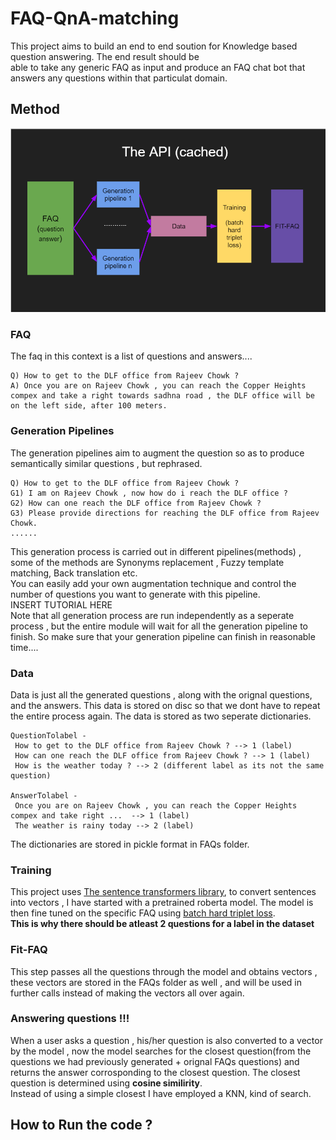 # FAQ-QnA-matching

This project aims to build an end to end soution for Knowledge based question answering. The end result should be  
able to take any generic FAQ as input and produce an FAQ chat bot that answers any questions within that particulat domain.

## Method
 ![Model overview](./Images/model_overview.PNG)  
 
 ### FAQ
 The faq in this context is a list of questions and answers....  
 ```
 Q) How to get to the DLF office from Rajeev Chowk ?  
 A) Once you are on Rajeev Chowk , you can reach the Copper Heights compex and take a right towards sadhna road , the DLF office will be on the left side, after 100 meters.
 ```
 
 ### Generation Pipelines
 The generation pipelines aim to augment the question so as to produce semantically similar questions , but rephrased.
 ```
 Q) How to get to the DLF office from Rajeev Chowk ?
 G1) I am on Rajeev Chowk , now how do i reach the DLF office ?
 G2) How can one reach the DLF office from Rajeev Chowk ?
 G3) Please provide directions for reaching the DLF office from Rajeev Chowk.
 ......
 ```
 
 This generation process is carried out in different pipelines(methods) , some of the methods are Synonyms replacement , Fuzzy template matching, Back translation etc.  
 You can easily add your own augmentation technique and control the number of questions you want to generate with this pipeline.  
 INSERT TUTORIAL HERE  
 Note that all generation process are run independently as a seperate process , but the entire module will wait for all the generation pipeline to finish.
 So make sure that your generation pipeline can finish in reasonable time....
 
 
 
 ### Data
 Data is just all the generated questions , along with the orignal questions, and the answers. This data is stored on disc so that we dont have to repeat the entire
 process again. The data is stored as two seperate dictionaries.  
 ```
 QuestionTolabel -
  How to get to the DLF office from Rajeev Chowk ? --> 1 (label)
  How can one reach the DLF office from Rajeev Chowk ? --> 1 (label)
  How is the weather today ? --> 2 (different label as its not the same question)
  
 AnswerTolabel -
  Once you are on Rajeev Chowk , you can reach the Copper Heights compex and take right ...  --> 1 (label)
  The weather is rainy today --> 2 (label)  
 ```
The dictionaries are stored in pickle format in FAQs folder.


### Training
This project uses [The sentence transformers library](https://pypi.org/project/sentence-transformers/), to convert sentences into vectors , I have started with a pretrained roberta model. The model is then fine tuned on the specific FAQ using [batch hard triplet loss](https://arxiv.org/pdf/1703.07737.pdf).  
**This is why there should be atleast 2 questions for a label in the dataset**

### Fit-FAQ
This step passes all the questions through the model and obtains vectors , these vectors are stored in the FAQs folder as well , and will be used in further calls instead of 
making the vectors all over again.

### Answering questions !!!
When a user asks a question , his/her question is also converted to a vector by the model , now the model searches for the closest question(from the questions we had previously generated + orignal FAQs questions) and returns the answer corrosponding to the closest question. The closest question is determined using **cosine similirity**.  
Instead of using a simple closest I have employed a KNN, kind of search.


## How to Run the code ?

